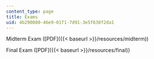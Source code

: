 ```yaml
---
content_type: page
title: Exams
uid: 4b290080-46e9-01f1-7d91-3e5f630f2da1
---
```


Midterm Exam ([PDF]({{< baseurl >}}/resources/midterm))

Final Exam ([PDF]({{< baseurl >}}/resources/final))
